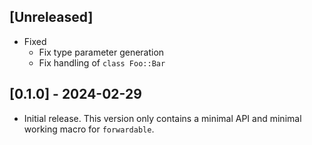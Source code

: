## [Unreleased]

- Fixed
  - Fix type parameter generation
  - Fix handling of `class Foo::Bar`

## [0.1.0] - 2024-02-29

- Initial release. This version only contains a minimal API and
  minimal working macro for `forwardable`.
